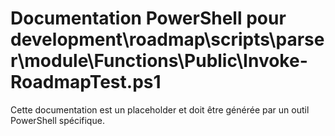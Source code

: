 # Documentation PowerShell pour development\roadmap\scripts\parser\module\Functions\Public\Invoke-RoadmapTest.ps1

Cette documentation est un placeholder et doit être générée par un outil PowerShell spécifique.
